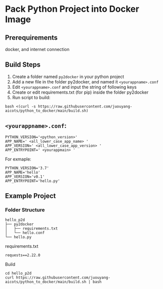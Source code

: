 # Pack Python Project into Docker Image

## Prerequirements
docker, and internet connection 

## Build Steps

1. Create a folder named `py2docker` in your python project 
2. Add a new file in the folder py2docker, and named it `<yourappname>.conf`
3. Edit `<yourappname>.conf` and input the string of following keys
4. Create or edit requirements.txt (for pip) inside the folder py2docker
5. Run script to build:
```
bash <(curl -s https://raw.githubusercontent.com/juouyang-aicots/python_to_docker/main/build.sh)
```

## `<yourappname>.conf`:
``` 
PYTHON_VERSION='<python_version>' 
APP_NAME=' <all_lower_case_app_name> ' 
APP_VERSION=' <all_lower_case_app_version> ' 
APP_ENTRYPOINT=' <yourappmain> ' 
``` 
For exmaple: 
``` 
PYTHON_VERSION='3.7' 
APP_NAME='hello' 
APP_VERSION='v0.1' 
APP_ENTRYPOINT='hello.py' 
``` 


## Example Project 
### Folder Structure 

```
hello_p2d 
├── py2docker 
│   ├── requirements.txt 
│   └── hello.conf 
└── hello.py 
 ```
 
requirements.txt 
```
requests==2.22.0 
```

Build 

```
cd hello_p2d
curl https://raw.githubusercontent.com/juouyang-aicots/python_to_docker/main/build.sh | bash
```
